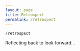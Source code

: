 ```yaml
---
layout: page
title: Retrospect
permalink: /retrospect
---
```


`/retrospect`

Reflecting back to look forward...

<style>
  .wrapper {
    max-width: 58em;
  }
</style>